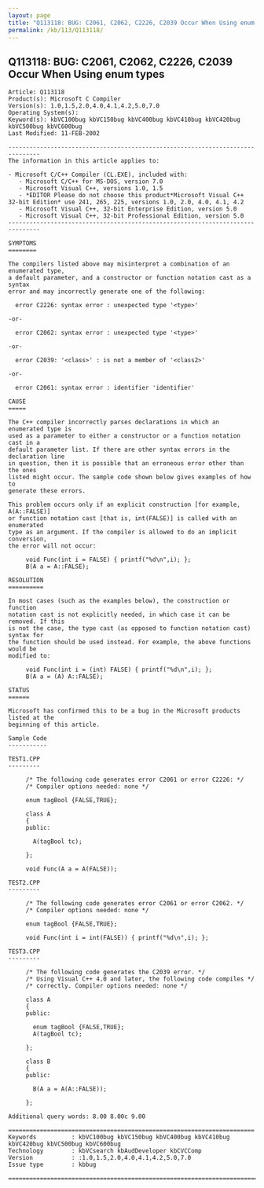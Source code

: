 ```yaml
---
layout: page
title: "Q113118: BUG: C2061, C2062, C2226, C2039 Occur When Using enum types"
permalink: /kb/113/Q113118/
---
```


## Q113118: BUG: C2061, C2062, C2226, C2039 Occur When Using enum types

	Article: Q113118
	Product(s): Microsoft C Compiler
	Version(s): 1.0,1.5,2.0,4.0,4.1,4.2,5.0,7.0
	Operating System(s): 
	Keyword(s): kbVC100bug kbVC150bug kbVC400bug kbVC410bug kbVC420bug kbVC500bug kbVC600bug
	Last Modified: 11-FEB-2002
	
	-------------------------------------------------------------------------------
	The information in this article applies to:
	
	- Microsoft C/C++ Compiler (CL.EXE), included with:
	   - Microsoft C/C++ for MS-DOS, version 7.0 
	   - Microsoft Visual C++, versions 1.0, 1.5 
	   - *EDITOR Please do not choose this product*Microsoft Visual C++ 32-bit Edition* use 241, 265, 225, versions 1.0, 2.0, 4.0, 4.1, 4.2 
	   - Microsoft Visual C++, 32-bit Enterprise Edition, version 5.0 
	   - Microsoft Visual C++, 32-bit Professional Edition, version 5.0 
	-------------------------------------------------------------------------------
	
	SYMPTOMS
	========
	
	The compilers listed above may misinterpret a combination of an enumerated type,
	a default parameter, and a constructor or function notation cast as a syntax
	error and may incorrectly generate one of the following:
	
	  error C2226: syntax error : unexpected type '<type>'
	
	-or-
	
	  error C2062: syntax error : unexpected type '<type>'
	
	-or-
	
	  error C2039: '<class>' : is not a member of '<class2>'
	
	-or-
	
	  error C2061: syntax error : identifier 'identifier'
	
	CAUSE
	=====
	
	The C++ compiler incorrectly parses declarations in which an enumerated type is
	used as a parameter to either a constructor or a function notation cast in a
	default parameter list. If there are other syntax errors in the declaration line
	in question, then it is possible that an erroneous error other than the ones
	listed might occur. The sample code shown below gives examples of how to
	generate these errors.
	
	This problem occurs only if an explicit construction [for example, A(A::FALSE)]
	or function notation cast [that is, int(FALSE)] is called with an enumerated
	type as an argument. If the compiler is allowed to do an implicit conversion,
	the error will not occur:
	
	     void Func(int i = FALSE) { printf("%d\n",i); };
	     B(A a = A::FALSE);
	
	RESOLUTION
	==========
	
	In most cases (such as the examples below), the construction or function
	notation cast is not explicitly needed, in which case it can be removed. If this
	is not the case, the type cast (as opposed to function notation cast) syntax for
	the function should be used instead. For example, the above functions would be
	modified to:
	
	     void Func(int i = (int) FALSE) { printf("%d\n",i); };
	     B(A a = (A) A::FALSE);
	
	STATUS
	======
	
	Microsoft has confirmed this to be a bug in the Microsoft products listed at the
	beginning of this article.
	
	Sample Code
	-----------
	
	TEST1.CPP
	---------
	
	     /* The following code generates error C2061 or error C2226: */ 
	     /* Compiler options needed: none */ 
	
	     enum tagBool {FALSE,TRUE};
	
	     class A
	     {
	     public:
	
	       A(tagBool tc);
	
	     };
	
	     void Func(A a = A(FALSE));
	
	TEST2.CPP
	---------
	
	     /* The following code generates error C2061 or error C2062. */ 
	     /* Compiler options needed: none */ 
	
	     enum tagBool {FALSE,TRUE};
	
	     void Func(int i = int(FALSE)) { printf("%d\n",i); };
	
	TEST3.CPP
	---------
	
	     /* The following code generates the C2039 error. */ 
	     /* Using Visual C++ 4.0 and later, the following code compiles */ 
	     /* correctly. Compiler options needed: none */ 
	
	     class A
	     {
	     public:
	
	       enum tagBool {FALSE,TRUE};
	       A(tagBool tc);
	
	     };
	
	     class B
	     {
	     public:
	
	       B(A a = A(A::FALSE));
	
	     };
	
	Additional query words: 8.00 8.00c 9.00
	
	======================================================================
	Keywords          : kbVC100bug kbVC150bug kbVC400bug kbVC410bug kbVC420bug kbVC500bug kbVC600bug 
	Technology        : kbVCsearch kbAudDeveloper kbCVCComp
	Version           : :1.0,1.5,2.0,4.0,4.1,4.2,5.0,7.0
	Issue type        : kbbug
	
	=============================================================================
	
